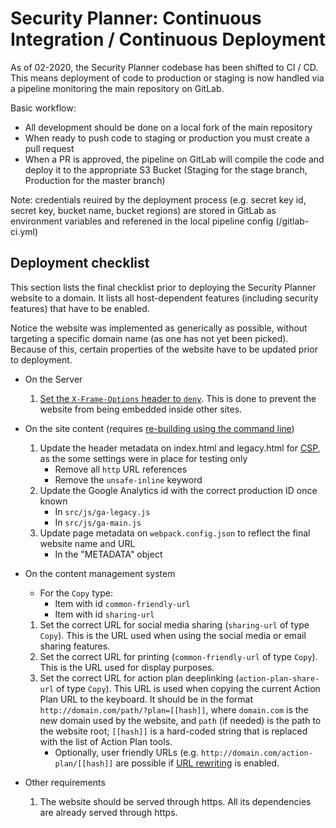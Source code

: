 # Security Planner: Continuous Integration / Continuous Deployment

As of 02-2020, the Security Planner codebase has been shifted to CI / CD. This means deployment of code to production or staging is now handled via a pipeline monitoring the main repository on GitLab.

Basic workflow:

* All development should be done on a local fork of the main repository
* When ready to push code to staging or production you must create a pull request
* When a PR is approved, the pipeline on GitLab will compile the code and deploy it to the appropriate S3 Bucket (Staging for the stage branch, Production for the master branch)

Note: credentials reuired by the deployment process (e.g. secret key id, secret key, bucket name, bucket regions) are stored in GitLab as environment variables and referened in the local pipeline config (/gitlab-ci.yml)


## Deployment checklist

This section lists the final checklist prior to deploying the Security Planner website to a domain. It lists all host-dependent features (including security features) that have to be enabled.

Notice the website was implemented as generically as possible, without targeting a specific domain name (as one has not yet been picked). Because of this, certain properties of the website have to be updated prior to deployment.

* On the Server
  1. [Set the `X-Frame-Options` header to `deny`](https://developer.mozilla.org/en-US/docs/Web/HTTP/X-Frame-Options). This is done to prevent the website from being embedded inside other sites.
* On the site content (requires [re-building using the command line](DEVELOPMENT.md))
  1. Update the header metadata on index.html and legacy.html for [CSP](http://www.html5rocks.com/en/tutorials/security/content-security-policy/), as the some settings were in place for testing only
     * Remove all `http` URL references
     * Remove the `unsafe-inline` keyword
  2. Update the Google Analytics id with the correct production ID once known
     * In `src/js/ga-legacy.js`
     * In `src/js/ga-main.js`
  3. Update page metadata on `webpack.config.json` to reflect the final website name and URL
     * In the "METADATA" object
* On the content management system
     * For the `Copy` type:
       * Item with id `common-friendly-url`
       * Item with id `sharing-url`

  1. Set the correct URL for social media sharing (`sharing-url` of type `Copy`). This is the URL used when using the social media or email sharing features.
  2. Set the correct URL for printing (`common-friendly-url` of type `Copy`). This is the URL used for display purposes.
  3. Set the correct URL for action plan deeplinking (`action-plan-share-url` of type `Copy`). This URL is used when copying the current Action Plan URL to the keyboard. It should be in the format `http://domain.com/path/?plan=[[hash]]`, where `domain.com` is the new domain used by the website, and `path` (if needed) is the path to the website root; `[[hash]]` is a hard-coded string that is replaced with the list of Action Plan tools.
     * Optionally, user friendly URLs (e.g. `http://domain.com/action-plan/[[hash]]` are possible if [URL rewriting](https://en.wikipedia.org/wiki/Rewrite_engine) is enabled.
* Other requirements
  1. The website should be served through https. All its dependencies are already served through https.
